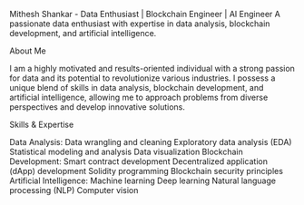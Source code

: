 
Mithesh Shankar - Data Enthusiast | Blockchain Engineer | AI Engineer
A passionate data enthusiast with expertise in data analysis, blockchain development, and artificial intelligence.

About Me

I am a highly motivated and results-oriented individual with a strong passion for data and its potential to revolutionize various industries. I possess a unique blend of skills in data analysis, blockchain development, and artificial intelligence, allowing me to approach problems from diverse perspectives and develop innovative solutions.

Skills & Expertise

Data Analysis:
Data wrangling and cleaning
Exploratory data analysis (EDA)
Statistical modeling and analysis
Data visualization
Blockchain Development:
Smart contract development
Decentralized application (dApp) development
Solidity programming
Blockchain security principles
Artificial Intelligence:
Machine learning
Deep learning
Natural language processing (NLP)
Computer vision
